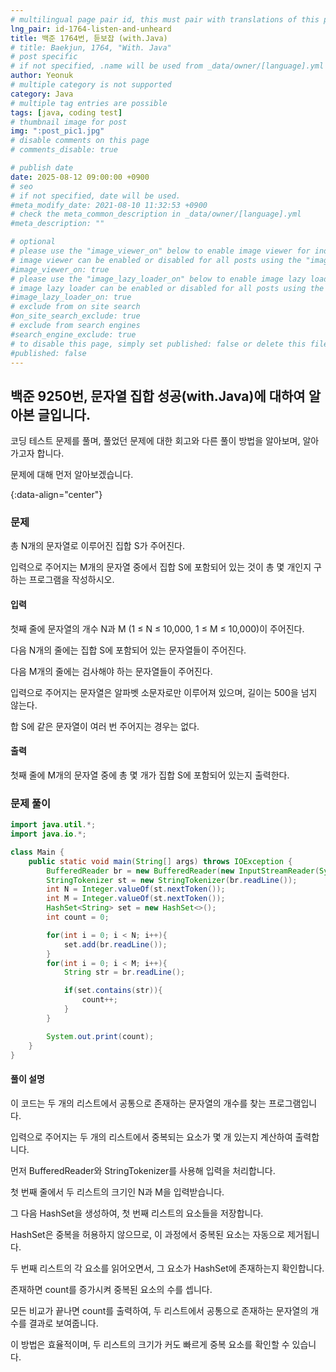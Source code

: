```yaml
---
# multilingual page pair id, this must pair with translations of this page. (This name must be unique)
lng_pair: id-1764-listen-and-unheard
title: 백준 1764번, 듣보잡 (with.Java)
# title: Baekjun, 1764, "With. Java"
# post specific
# if not specified, .name will be used from _data/owner/[language].yml
author: Yeonuk
# multiple category is not supported
category: Java
# multiple tag entries are possible
tags: [java, coding test]
# thumbnail image for post
img: ":post_pic1.jpg"
# disable comments on this page
# comments_disable: true

# publish date
date: 2025-08-12 09:00:00 +0900
# seo
# if not specified, date will be used.
#meta_modify_date: 2021-08-10 11:32:53 +0900
# check the meta_common_description in _data/owner/[language].yml
#meta_description: ""

# optional
# please use the "image_viewer_on" below to enable image viewer for individual pages or posts (_posts/ or [language]/_posts folders).
# image viewer can be enabled or disabled for all posts using the "image_viewer_posts: true" setting in _data/conf/main.yml.
#image_viewer_on: true
# please use the "image_lazy_loader_on" below to enable image lazy loader for individual pages or posts (_posts/ or [language]/_posts folders).
# image lazy loader can be enabled or disabled for all posts using the "image_lazy_loader_posts: true" setting in _data/conf/main.yml.
#image_lazy_loader_on: true
# exclude from on site search
#on_site_search_exclude: true
# exclude from search engines
#search_engine_exclude: true
# to disable this page, simply set published: false or delete this file
#published: false
---
```


<!-- outline-start -->

## 백준 9250번, 문자열 집합 성공(with.Java)에 대하여 알아본 글입니다.

코딩 테스트 문제를 풀며, 풀었던 문제에 대한 회고와 다른 풀이 방법을 알아보며, 알아가고자 합니다.

문제에 대해 먼저 알아보겠습니다.

{:data-align="center"}

<!-- outline-end -->

### 문제

총 N개의 문자열로 이루어진 집합 S가 주어진다.

입력으로 주어지는 M개의 문자열 중에서 집합 S에 포함되어 있는 것이 총 몇 개인지 구하는 프로그램을 작성하시오.

#### 입력

첫째 줄에 문자열의 개수 N과 M (1 ≤ N ≤ 10,000, 1 ≤ M ≤ 10,000)이 주어진다.

다음 N개의 줄에는 집합 S에 포함되어 있는 문자열들이 주어진다.

다음 M개의 줄에는 검사해야 하는 문자열들이 주어진다.

입력으로 주어지는 문자열은 알파벳 소문자로만 이루어져 있으며, 길이는 500을 넘지 않는다.

합 S에 같은 문자열이 여러 번 주어지는 경우는 없다.

#### 출력

첫째 줄에 M개의 문자열 중에 총 몇 개가 집합 S에 포함되어 있는지 출력한다.

### 문제 풀이

```java
import java.util.*;
import java.io.*;

class Main {
    public static void main(String[] args) throws IOException {
        BufferedReader br = new BufferedReader(new InputStreamReader(System.in));
        StringTokenizer st = new StringTokenizer(br.readLine());
        int N = Integer.valueOf(st.nextToken());
        int M = Integer.valueOf(st.nextToken());
        HashSet<String> set = new HashSet<>();
        int count = 0;

        for(int i = 0; i < N; i++){
            set.add(br.readLine());
        }
        for(int i = 0; i < M; i++){
            String str = br.readLine();

            if(set.contains(str)){
                count++;
            }
        }

        System.out.print(count);
    }
}
```

#### 풀이 설명

이 코드는 두 개의 리스트에서 공통으로 존재하는 문자열의 개수를 찾는 프로그램입니다.

입력으로 주어지는 두 개의 리스트에서 중복되는 요소가 몇 개 있는지 계산하여 출력합니다.

먼저 BufferedReader와 StringTokenizer를 사용해 입력을 처리합니다.

첫 번째 줄에서 두 리스트의 크기인 N과 M을 입력받습니다.

그 다음 HashSet을 생성하여, 첫 번째 리스트의 요소들을 저장합니다.

HashSet은 중복을 허용하지 않으므로, 이 과정에서 중복된 요소는 자동으로 제거됩니다.

두 번째 리스트의 각 요소를 읽어오면서, 그 요소가 HashSet에 존재하는지 확인합니다.

존재하면 count를 증가시켜 중복된 요소의 수를 셉니다.

모든 비교가 끝나면 count를 출력하여, 두 리스트에서 공통으로 존재하는 문자열의 개수를 결과로 보여줍니다.

이 방법은 효율적이며, 두 리스트의 크기가 커도 빠르게 중복 요소를 확인할 수 있습니다.
